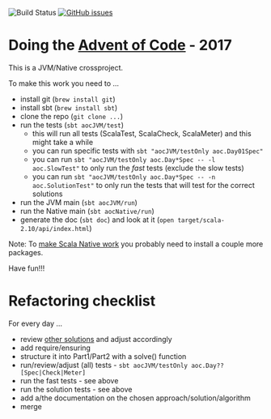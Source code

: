 ![Build Status](https://travis-ci.org/rolandtritsch/scala-aoc-2017.svg?branch=master) [![GitHub issues](https://img.shields.io/github/issues/rolandtritsch/scala-aoc-2017.svg)](https://github.com/rolandtritsch/scala-aoc-2017/issues)

# Doing the [Advent of Code](https://adventofcode.com) - 2017

This is a JVM/Native crossproject.

To make this work you need to ...

* install git (`brew install git`)
* install sbt (`brew install sbt`)
* clone the repo (`git clone ...`)
* run the tests (`sbt aocJVM/test`)
  * this will run all tests (ScalaTest, ScalaCheck, ScalaMeter) and this might take a while
  * you can run specific tests with `sbt "aocJVM/testOnly aoc.Day01Spec"`
  * you can run `sbt "aocJVM/testOnly aoc.Day*Spec -- -l aoc.SlowTest"` to only run the *fast* tests (exclude the slow tests)
  * you can run `sbt "aocJVM/testOnly aoc.Day*Spec -- -n aoc.SolutionTest"` to only run the tests that will test for the correct solutions
* run the JVM main (`sbt aocJVM/run`)
* run the Native main (`sbt aocNative/run`)
* generate the doc (`sbt doc`) and look at it (`open target/scala-2.10/api/index.html`)

Note: To [make Scala Native work](http://www.scala-native.org/en/latest/user/setup.html) you probably need to install a couple more packages.

Have fun!!!

# Refactoring checklist

For every day ...

* review [other solutions](https://github.com/topics/advent-of-code-2017?l=scala) and adjust accordingly
* add require/ensuring
* structure it into Part1/Part2 with a solve() function
* run/review/adjust (all) tests - `sbt aocJVM/testOnly aoc.Day??[Spec|Check|Meter]`
* run the fast tests - see above
* run the solution tests - see above
* add a/the documentation on the chosen approach/solution/algorithm
* merge
